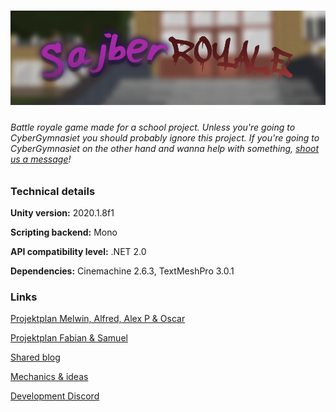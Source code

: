 # ![logo](/Media/banner.png)

###### *Battle royale game made for a school project. Unless you're going to CyberGymnasiet you should probably ignore this project. If you're going to CyberGymnasiet on the other hand and wanna help with something, [shoot us a message](mailto:fabian.lindgren@elev.cybergymnasiet.se?subject=SajberRoyale)!*



### Technical details

**Unity version:** 2020.1.8f1

**Scripting backend:** Mono

**API compatibility level:** .NET 2.0

**Dependencies:** Cinemachine 2.6.3, TextMeshPro 3.0.1



### Links

[Projektplan Melwin, Alfred, Alex P & Oscar](https://docs.google.com/document/d/1cc9u0vPbIQylx0kwBmPnR7fbsIGFSef7nJAJc9Ml4ew/edit)

[Projektplan Fabian & Samuel](https://docs.google.com/document/d/1nRiTr2dgxMnVTWFP8EzaCDyjmppKYir_fvT4Rhm8UYI/edit)

[Shared blog](https://sajber.me/gymnasiearbete/)

[Mechanics & ideas](https://github.com/LiterallyInc/SajberRoyale/issues?q=is%3Aissue+is%3Aopen+label%3A%22type%3A+mechanic+%2F+idea%22)

[Development Discord](https://discord.gg/QKW9KE3)

